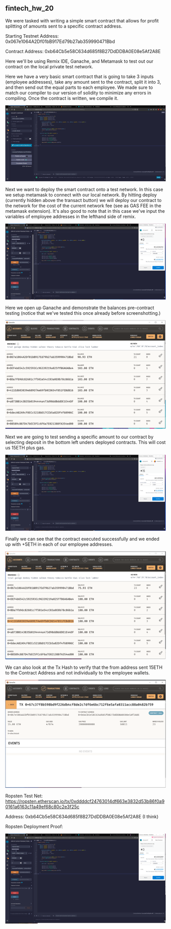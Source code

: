 ## fintech_hw_20

We were tasked with writing a simple smart contract that allows for profit splitting of amounts sent to a specific contract address. 

Starting Testnet Address: 0x067e1064A2Df01bB917Ed79b27ab359990471Bbd
<p>
Contract Address: 0xb64Cb5e58C634d685f8B27DdDDBA0E08e5Af2A8E


Here we'll be using Remix IDE, Ganache, and Metamask to test out our contract on the local private test network.

Here we have a very basic smart contract that is going to take 3 inputs (employee addresses), take any amount sent to the contract, split it into 3, and then send out the equal parts to each employee. We made sure to match our compiler to our version of solidity to minimize any errors in compiling. Once the contract is written, we compile it. 

<p>
  
![Screenshot1](https://github.com/MedakaRiceFish/fintech_hw_20/blob/main/Screenshots/hw20SS%20-%20updated.png)

<p>

Next we want to deploy the smart contract onto a test network. In this case we setup metamask to connect with our local network. By hitting deploy (currently hidden above the transact button) we will deploy our contract to the network for the cost of the current network fee (see as GAS FEE in the metamask extension). It's also good to note that in this case we've input the variables of employee addresses in the lefthand side of remix. 

<p>
  
![Screenshot2](https://github.com/MedakaRiceFish/fintech_hw_20/blob/main/Screenshots/hw20SS4%20-%20Deploying%20Contract.png)

<p>

Here we open up Ganache and demonstrate the balances pre-contract testing (notice that we've tested this once already before screenshotting.)

<p>

![Screenshot3](https://github.com/MedakaRiceFish/fintech_hw_20/blob/main/Screenshots/Hw20SS3%20-%20PreTransaction.png)

<p>

Next we are going to test sending a specific amount to our contract by selecting deposit in the bottom left unders deployed contracts. This will cost us 15ETH plus gas.

<p>
  
![Screenshot5](https://github.com/MedakaRiceFish/fintech_hw_20/blob/main/Screenshots/hw20SS5%20-%20Testing%20Deposit.png)

<p>
  
  
Finally we can see that the contract executed successfully and we ended up with +5ETH in each of our employee addresses. 

<p>

![Screenshot6](https://github.com/MedakaRiceFish/fintech_hw_20/blob/main/Screenshots/hw20SS6%20-%20Wallets%20After.png)

<p>

We can also look at the Tx Hash to verify that the from address sent 15ETH to the Contract Address and not individually to the employee wallets. 

<p>

![Screenshot7](https://github.com/MedakaRiceFish/fintech_hw_20/blob/main/Screenshots/hw20SS7%20-%20Tx%20Hash.png)


Ropsten Test Net: https://ropsten.etherscan.io/tx/0xddddcf24763014df663e3832d53b86f0a90161a6163c11a49ef68c80c2e3f25c

Address: 0xb64Cb5e58C634d685f8B27DdDDBA0E08e5Af2A8E (I think)

Ropsten Deployment Proof:

![Ropsten1](https://github.com/MedakaRiceFish/fintech_hw_20/blob/main/Screenshots/hw20SS%20-%20Ropsten%20Deploy.png)
